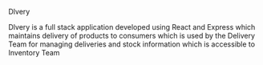 Dlvery

Dlvery is a full stack application developed using React and Express which maintains delivery of products to consumers which is used by the Delivery Team for managing deliveries and stock information which is accessible to Inventory Team
